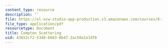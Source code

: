 ```yaml
---
content_type: resource
description: ''
file: https://ol-ocw-studio-app-production.s3.amazonaws.com/courses/8-13-14-experimental-physics-i-ii-junior-lab-fall-2016-spring-2017/43652cf253d866830b472ac58a1e1df6_MIT8_13-14F16-S17exp1.pdf
file_type: application/pdf
resourcetype: Document
title: Compton Scattering
uid: 43652cf2-53d8-6683-0b47-2ac58a1e1df6
---
```

